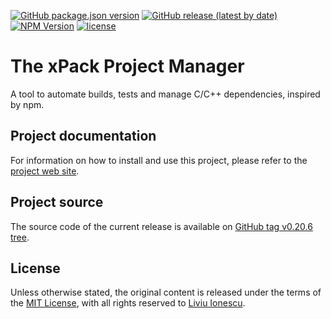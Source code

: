 [![GitHub package.json version](https://img.shields.io/github/package-json/v/xpack/xpm-js)](https://github.com/xpack/xpm-js/blob/master/package.json)
[![GitHub release (latest by date)](https://img.shields.io/github/v/release/xpack/xpm-js)](https://github.com/xpack/xpm-js/releases)
[![NPM Version](https://img.shields.io/npm/v/xpm?color=green)](https://www.npmjs.com/package/xpm/)
[![license](https://img.shields.io/github/license/xpack/xpm-js)](https://github.com/xpack/xpm-js/blob/master/LICENSE)

# The xPack Project Manager

A tool to automate builds, tests and manage C/C++ dependencies, inspired by npm.

## Project documentation

For information on how to install and use this project, please refer to the
[project web site](https://xpack.github.io/xpm/).

## Project source

The source code of the current release is available on
[GitHub tag v0.20.6 tree](https://github.com/xpack/xpm-js/tree/v0.20.6).

## License

Unless otherwise stated, the original content is released under the terms of the
[MIT License](https://opensource.org/licenses/mit/),
with all rights reserved to
[Liviu Ionescu](https://github.com/ilg-ul).
